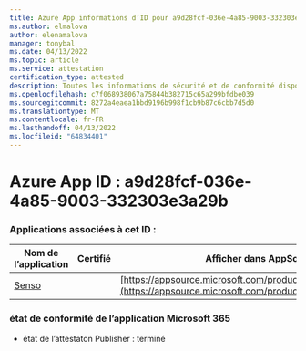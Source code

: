 ```yaml
---
title: Azure App informations d’ID pour a9d28fcf-036e-4a85-9003-332303e3a29b
ms.author: elmalova
author: elenamalova
manager: tonybal
ms.date: 04/13/2022
ms.topic: article
ms.service: attestation
certification_type: attested
description: Toutes les informations de sécurité et de conformité disponibles pour a9d28fcf-036e-4a85-9003-332303e3a29b.
ms.openlocfilehash: c7f068938067a75844b382715c65a299bfdbe039
ms.sourcegitcommit: 8272a4eaea1bbd9196b998f1cb9b87c6cbb7d5d0
ms.translationtype: MT
ms.contentlocale: fr-FR
ms.lasthandoff: 04/13/2022
ms.locfileid: "64834401"
---
```

# <a name="azure-app-id-a9d28fcf-036e-4a85-9003-332303e3a29b"></a>Azure App ID : a9d28fcf-036e-4a85-9003-332303e3a29b


### <a name="apps-associated-with-this-id"></a>Applications associées à cet ID :
| **Nom de l’application** | **Certifié** | **Afficher dans AppSource** |
|--------------|---------------|-----------------------|
| [Senso](../forward/WA200002571.md) |  | [https://appsource.microsoft.com/product/office/WA200002571](https://appsource.microsoft.com/product/office/WA200002571) |

### <a name="microsoft-365-app-compliance-status"></a>état de conformité de l’application Microsoft 365
- état de l’attestaton Publisher : terminé
